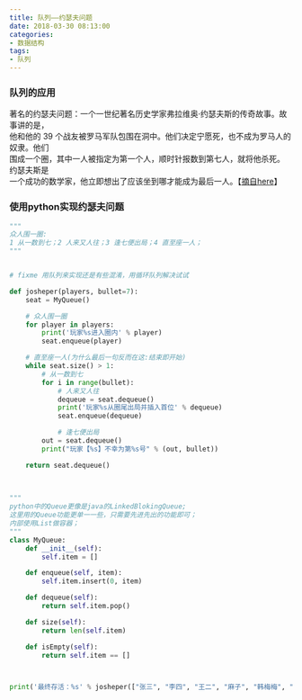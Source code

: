 ```yaml
---
title: 队列——约瑟夫问题
date: 2018-03-30 08:13:00
categories:
- 数据结构
tags:
- 队列
---
```



### 队列的应用  
著名的约瑟夫问题：一个一世纪著名历史学家弗拉维奥·约瑟夫斯的传奇故事。故事讲的是，  
他和他的 39 个战友被罗马军队包围在洞中。他们决定宁愿死，也不成为罗马人的奴隶。他们  
围成一个圈，其中一人被指定为第一个人，顺时针报数到第七人，就将他杀死。  约瑟夫斯是  
一个成功的数学家，他立即想出了应该坐到哪才能成为最后一人。【[摘自here](https://github.com/facert/python-data-structure-cn/tree/master/3.%E5%9F%BA%E6%9C%AC%E6%95%B0%E6%8D%AE%E7%BB%93%E6%9E%84/3.13.%E6%A8%A1%E6%8B%9F%EF%BC%9A%E7%83%AB%E6%89%8B%E5%B1%B1%E8%8A%8B)】   

### 使用python实现约瑟夫问题
  
```python
"""
众人围一圈:
1 从一数到七；2 人来又人往；3 逢七便出局；4 直至座一人；
"""


# fixme 用队列来实现还是有些混淆，用循环队列解决试试

def josheper(players, bullet=7):
    seat = MyQueue()

    # 众人围一圈
    for player in players:
        print('玩家%s进入圈内' % player)
        seat.enqueue(player)

    # 直至座一人(为什么最后一句反而在这:结束即开始)
    while seat.size() > 1:
        # 从一数到七
        for i in range(bullet):
            # 人来又人往
            dequeue = seat.dequeue()
            print('玩家%s从圈尾出局并插入首位' % dequeue)
            seat.enqueue(dequeue)

            # 逢七便出局
        out = seat.dequeue()
        print("玩家【%s】不幸为第%s号" % (out, bullet))

    return seat.dequeue()
    
    

"""
python中的Queue更像是java的LinkedBlokingQueue;
这里用的Queue功能更单一一些，只需要先进先出的功能即可；
内部使用List做容器；
"""
class MyQueue:
    def __init__(self):
        self.item = []

    def enqueue(self, item):
        self.item.insert(0, item)

    def dequeue(self):
        return self.item.pop()

    def size(self):
        return len(self.item)

    def isEmpty(self):
        return self.item == []



print('最终存活：%s' % josheper(["张三", "李四", "王二", "麻子", "韩梅梅", "李芳芳"]))
```